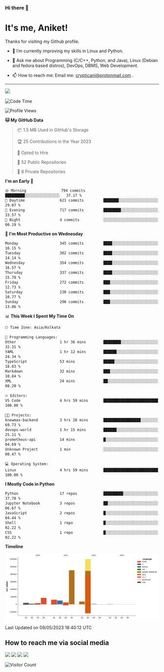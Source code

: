 ### Hi there 👋

   # It's me, Aniket!
   Thanks for visiting my Github profile.

<!--
**crypticani/crypticani** is a ✨ _special_ ✨ repository because its `README.md` (this file) appears on your GitHub profile. -->

- 🌱 I’m currently improving my skills in Linux and Python.

- 💬 Ask me about Programming (C/C++, Python, and Java), Linux (Debian and fedora based distros), DevOps, DBMS, Web Development.

- 📫 How to reach me: Email me: crypticani@protonmail.com .

---

<a href="#"><img src="https://github-readme-stats.vercel.app/api?username=crypticani&show_icons=true&hide_border=false&layout=default&theme=dracula&count_private=true"></a>

<!--START_SECTION:waka-->
![Code Time](http://img.shields.io/badge/Code%20Time-509%20hrs%2020%20mins-blue)

![Profile Views](http://img.shields.io/badge/Profile%20Views-1-blue)

**🐱 My GitHub Data** 

> 📦 1.5 MB Used in GitHub's Storage 
 > 
> 🏆 25 Contributions in the Year 2023
 > 
> 💼 Opted to Hire
 > 
> 📜 52 Public Repositories 
 > 
> 🔑 8 Private Repositories 
 > 
**I'm an Early 🐤** 

```text
🌞 Morning                794 commits         █████████░░░░░░░░░░░░░░░░   37.17 % 
🌆 Daytime                621 commits         ███████░░░░░░░░░░░░░░░░░░   29.07 % 
🌃 Evening                717 commits         ████████░░░░░░░░░░░░░░░░░   33.57 % 
🌙 Night                  4 commits           ░░░░░░░░░░░░░░░░░░░░░░░░░   00.19 % 
```
📅 **I'm Most Productive on Wednesday** 

```text
Monday                   345 commits         ████░░░░░░░░░░░░░░░░░░░░░   16.15 % 
Tuesday                  302 commits         ████░░░░░░░░░░░░░░░░░░░░░   14.14 % 
Wednesday                354 commits         ████░░░░░░░░░░░░░░░░░░░░░   16.57 % 
Thursday                 337 commits         ████░░░░░░░░░░░░░░░░░░░░░   15.78 % 
Friday                   272 commits         ███░░░░░░░░░░░░░░░░░░░░░░   12.73 % 
Saturday                 230 commits         ███░░░░░░░░░░░░░░░░░░░░░░   10.77 % 
Sunday                   296 commits         ███░░░░░░░░░░░░░░░░░░░░░░   13.86 % 
```


📊 **This Week I Spent My Time On** 

```text
🕑︎ Time Zone: Asia/Kolkata

💬 Programming Languages: 
Other                    1 hr 36 mins        ████████░░░░░░░░░░░░░░░░░   32.31 % 
YAML                     1 hr 12 mins        ██████░░░░░░░░░░░░░░░░░░░   24.34 % 
TypeScript               53 mins             █████░░░░░░░░░░░░░░░░░░░░   18.03 % 
Markdown                 32 mins             ███░░░░░░░░░░░░░░░░░░░░░░   10.84 % 
XML                      24 mins             ██░░░░░░░░░░░░░░░░░░░░░░░   08.20 % 

🔥 Editors: 
VS Code                  4 hrs 59 mins       █████████████████████████   100.00 % 

🐱‍💻 Projects: 
knowmax-backend          3 hrs 28 mins       █████████████████░░░░░░░░   69.73 % 
devops-world             1 hr 15 mins        ██████░░░░░░░░░░░░░░░░░░░   25.11 % 
prometheus-api           14 mins             █░░░░░░░░░░░░░░░░░░░░░░░░   04.69 % 
Unknown Project          1 min               ░░░░░░░░░░░░░░░░░░░░░░░░░   00.47 % 

💻 Operating System: 
Linux                    4 hrs 59 mins       █████████████████████████   100.00 % 
```

**I Mostly Code in Python** 

```text
Python                   17 repos            █████████░░░░░░░░░░░░░░░░   37.78 % 
Jupyter Notebook         3 repos             ██░░░░░░░░░░░░░░░░░░░░░░░   06.67 % 
JavaScript               2 repos             █░░░░░░░░░░░░░░░░░░░░░░░░   04.44 % 
Shell                    1 repo              █░░░░░░░░░░░░░░░░░░░░░░░░   02.22 % 
CSS                      1 repo              █░░░░░░░░░░░░░░░░░░░░░░░░   02.22 % 
```



**Timeline**

![Lines of Code chart](https://raw.githubusercontent.com/crypticani/crypticani/master/assets/bar_graph.png)


 Last Updated on 09/05/2023 18:40:12 UTC
<!--END_SECTION:waka-->

## How to reach me via social media
<p>
<a href="https://www.linkedin.com/in/crypticani/"><img src="https://img.shields.io/badge/-LinkedIn-blue?&style=for-the-badge&logo=linkedin&logoColor=white" height=30></a> 
<a href="https://twitter.com/crypticani"><img src="https://img.shields.io/badge/twitter-%231DA1F2.svg?&style=for-the-badge&logo=twitter&logoColor=white" height=30></a> 
<a href="https://www.quora.com/profile/Cryptic-Ani"><img src="https://img.shields.io/badge/-Quora-critical?&style=for-the-badge&logo=quora&logoColor=white" height=30></a>   
<a href="https://t.me/crypticani"><img src="https://img.shields.io/badge/-Telegram-informational?&style=for-the-badge&logo=telegram&logoColor=white" height=30></a> 

</p>

![Visitor Count](https://profile-counter.glitch.me/{crypticani}/count.svg)
